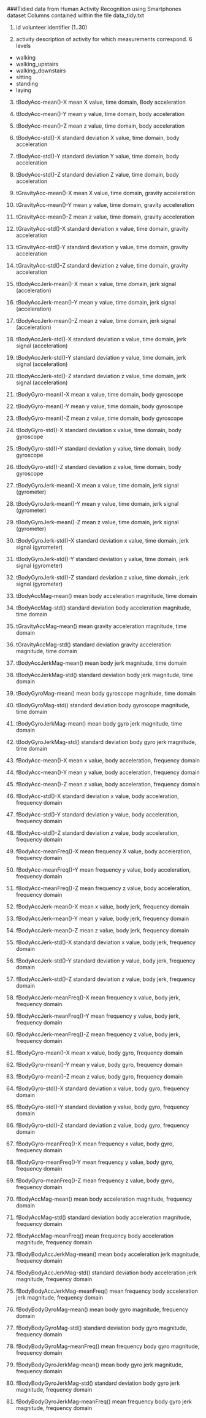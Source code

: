 ###Tidied data from Human Activity Recognition using Smartphones dataset
Columns contained within the file data_tidy.txt

1. id            volunteer identifier (1..30)

2. activity      description of activity for which measurements correspond. 6 levels
  * walking
  * walking_upstairs
  * walking_downstairs
  * sitting
  * standing
  * laying


3. tBodyAcc-mean()-X       mean X value, time domain, Body acceleration

4. tBodyAcc-mean()-Y       mean y value, time domain, body acceleration

5. tBodyAcc-mean()-Z       mean z value, time domain, body acceleration

6. tBodyAcc-std()-X        standard deviation X value, time domain, body acceleration

7. tBodyAcc-std()-Y        standard deviation Y value, time domain, body acceleration

8. tBodyAcc-std()-Z        standard deviation Z value, time domain, body acceleration

9. tGravityAcc-mean()-X    mean X value, time domain, gravity acceleration

10. tGravityAcc-mean()-Y    mean y value, time domain, gravity acceleration

11. tGravityAcc-mean()-Z    mean z value, time domain, gravity acceleration

12. tGravityAcc-std()-X     standard deviation x value, time domain, gravity acceleration

13. tGravityAcc-std()-Y     standard deviation y value, time domain, gravity acceleration

14. tGravityAcc-std()-Z     standard deviation z value, time domain, gravity acceleration

15. tBodyAccJerk-mean()-X   mean x value, time domain, jerk signal (acceleration)

16. tBodyAccJerk-mean()-Y   mean y value, time domain, jerk signal (acceleration)

17. tBodyAccJerk-mean()-Z   mean z value, time domain, jerk signal (acceleration)

18. tBodyAccJerk-std()-X    standard deviation x value, time domain, jerk signal (acceleration)

19. tBodyAccJerk-std()-Y    standard deviation y value, time domain, jerk signal (acceleration)

20. tBodyAccJerk-std()-Z    standard deviation z value, time domain, jerk signal (acceleration)

21. tBodyGyro-mean()-X      mean x value, time domain, body gyroscope

22. tBodyGyro-mean()-Y      mean y value, time domain, body gyroscope

23. tBodyGyro-mean()-Z      mean z value, time domain, body gyroscope

24. tBodyGyro-std()-X       standard deviation x value, time domain, body gyroscope

25. tBodyGyro-std()-Y       standard deviation y value, time domain, body gyroscope

26. tBodyGyro-std()-Z       standard deviation z value, time domain, body gyroscope

27. tBodyGyroJerk-mean()-X  mean x value, time domain, jerk signal (gyrometer)

28. tBodyGyroJerk-mean()-Y  mean y value, time domain, jerk signal (gyrometer)

29. tBodyGyroJerk-mean()-Z  mean z value, time domain, jerk signal (gyrometer)

30. tBodyGyroJerk-std()-X   standard deviation x value, time domain, jerk signal (gyrometer)

31. tBodyGyroJerk-std()-Y   standard deviation y value, time domain, jerk signal (gyrometer)

32. tBodyGyroJerk-std()-Z   standard deviation z value, time domain, jerk signal (gyrometer)

33. tBodyAccMag-mean()      mean body acceleration magnitude, time domain

34. tBodyAccMag-std()       standard deviation body acceleration magnitude, time domain

35. tGravityAccMag-mean()   mean gravity acceleration magnitude, time domain

36. tGravityAccMag-std()    standard deviation gravity acceleration magnitude, time domain

37. tBodyAccJerkMag-mean()  mean body jerk magnitude, time domain

38. tBodyAccJerkMag-std()   standard deviation body jerk magnitude, time domain

39. tBodyGyroMag-mean()     mean body gyroscope magnitude, time domain

40. tBodyGyroMag-std()      standard deviation body gyroscope magnitude, time domain

41. tBodyGyroJerkMag-mean() mean body gyro jerk magnitude, time domain

42. tBodyGyroJerkMag-std()  standard deviation body gyro jerk magnitude, time domain

43. fBodyAcc-mean()-X       mean x value, body acceleration, frequency domain

44. fBodyAcc-mean()-Y       mean y value, body acceleration, frequency domain

45. fBodyAcc-mean()-Z       mean z value, body acceleration, frequency domain

46. fBodyAcc-std()-X        standard deviation x value, body acceleration, frequency domain

47. fBodyAcc-std()-Y        standard deviation y value, body acceleration, frequency domain

48. fBodyAcc-std()-Z        standard deviation z value, body acceleration, frequency domain

49. fBodyAcc-meanFreq()-X   mean frequency X value, body acceleration, frequency domain

50. fBodyAcc-meanFreq()-Y   mean frequency y value, body acceleration, frequency domain

51. fBodyAcc-meanFreq()-Z   mean frequency z value, body acceleration, frequency domain

52. fBodyAccJerk-mean()-X   mean x value, body jerk, frequency domain

53. fBodyAccJerk-mean()-Y   mean y value, body jerk, frequency domain

54. fBodyAccJerk-mean()-Z   mean z value, body jerk, frequency domain

55. fBodyAccJerk-std()-X    standard deviation x value, body jerk, frequency domain

56. fBodyAccJerk-std()-Y    standard deviation y value, body jerk, frequency domain

57. fBodyAccJerk-std()-Z    standard deviation z value, body jerk, frequency domain

58. fBodyAccJerk-meanFreq()-X   mean frequency x value, body jerk, frequency domain

59. fBodyAccJerk-meanFreq()-Y   mean frequency y value, body jerk, frequency domain

60. fBodyAccJerk-meanFreq()-Z   mean frequency z value, body jerk, frequency domain

61. fBodyGyro-mean()-X      mean x value, body gyro, frequency domain

62. fBodyGyro-mean()-Y      mean y value, body gyro, frequency domain

63. fBodyGyro-mean()-Z      mean z value, body gyro, frequency domain

64. fBodyGyro-std()-X       standard deviation x value, body gyro, frequency domain

65. fBodyGyro-std()-Y       standard deviation y value, body gyro, frequency domain

66. fBodyGyro-std()-Z       standard deviation z value, body gyro, frequency domain

67. fBodyGyro-meanFreq()-X  mean frequency x value, body gyro, frequency domain

68. fBodyGyro-meanFreq()-Y  mean frequency y value, body gyro, frequency domain

69. fBodyGyro-meanFreq()-Z  mean frequency z value, body gyro, frequency domain

70. fBodyAccMag-mean()      mean body acceleration magnitude, frequency domain

71. fBodyAccMag-std()       standard deviation body acceleration magnitude, frequency domain

72. fBodyAccMag-meanFreq()  mean frequency body acceleration magnitude, frequency domain

73. fBodyBodyAccJerkMag-mean()      mean body acceleration jerk magnitude, frequency domain

74. fBodyBodyAccJerkMag-std()       standard deviation body acceleration jerk magnitude, frequency domain

75. fBodyBodyAccJerkMag-meanFreq()  mean frequency body acceleration jerk magnitude, frequency domain

76. fBodyBodyGyroMag-mean()         mean body gyro magnitude, frequency domain

77. fBodyBodyGyroMag-std()          standard deviation body gyro magnitude, frequency domain

78. fBodyBodyGyroMag-meanFreq()     mean frequency body gyro magnitude, frequency domain

79. fBodyBodyGyroJerkMag-mean()     mean body gyro jerk magnitude, frequency domain

80. fBodyBodyGyroJerkMag-std()      standard deviation body gyro jerk magnitude, frequency domain

81. fBodyBodyGyroJerkMag-meanFreq() mean frequency body gyro jerk magnitude, frequency domain
